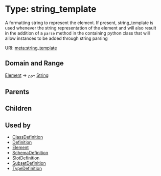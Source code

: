 
# Type: string_template


A formatting string to represent the element.  If present, string_template is used whenever the string representation of the element and will also result in the addition of a `parse` method in the containing python class that will allow instances to be added through string parsing

URI: [meta:string_template](https://w3id.org/biolink/biolinkml/meta/string_template)


## Domain and Range

[Element](Element.md) ->  <sub>OPT</sub> [String](types/String.md)

## Parents


## Children


## Used by

 * [ClassDefinition](ClassDefinition.md)
 * [Definition](Definition.md)
 * [Element](Element.md)
 * [SchemaDefinition](SchemaDefinition.md)
 * [SlotDefinition](SlotDefinition.md)
 * [SubsetDefinition](SubsetDefinition.md)
 * [TypeDefinition](TypeDefinition.md)
